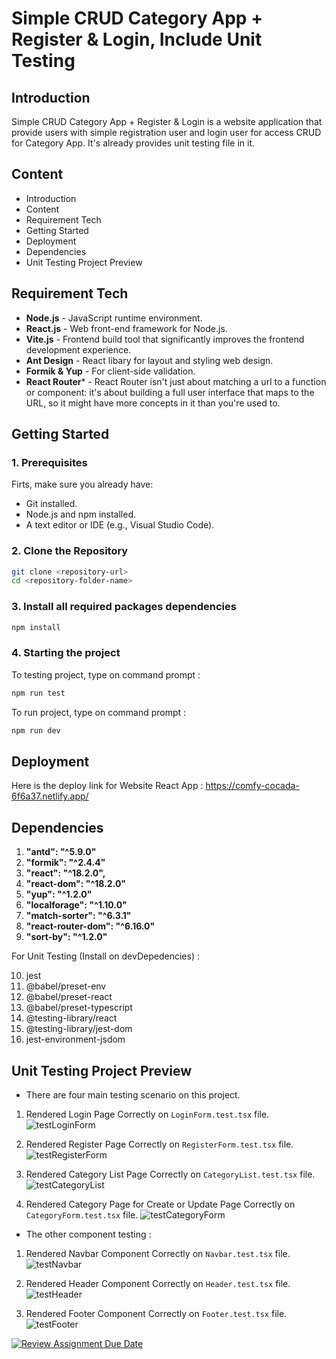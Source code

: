 # Simple CRUD Category App + Register & Login, Include Unit Testing
## Introduction

Simple CRUD Category App + Register & Login is a website application that provide users with simple registration user and login user for access CRUD for Category App. It's already provides unit testing file in it.

## Content
* Introduction
* Content
* Requirement Tech
* Getting Started
* Deployment
* Dependencies
* Unit Testing Project Preview

## Requirement Tech

- **Node.js** - JavaScript runtime environment.
- **React.js** - Web front-end framework for Node.js.
- **Vite.js** - Frontend build tool that significantly improves the frontend development experience.
- **Ant Design** - React libary for layout and styling web design.
- **Formik & Yup** - For client-side validation.
- **React Router*** - React Router isn't just about matching a url to a function or component: it's about building a full user interface that maps to the URL, so it might have more concepts in it than you're used to.

## Getting Started

### 1. Prerequisites

Firts, make sure you already have:

- Git installed.
- Node.js and npm installed.
- A text editor or IDE (e.g., Visual Studio Code).

### 2. Clone the Repository

```bash
git clone <repository-url>
cd <repository-folder-name>
```

### 3. Install all required packages dependencies

```bash
npm install
```

### 4. Starting the project

To testing project, type on command prompt :
```bash
npm run test
```

To run project, type on command prompt :
```bash
npm run dev
```

## Deployment

Here is the deploy link for Website React App  : https://comfy-cocada-6f6a37.netlify.app/

## Dependencies

1. **"antd": "^5.9.0"**
2. **"formik": "^2.4.4"** 
3. **"react": "^18.2.0",**
4. **"react-dom": "^18.2.0"**
5. **"yup": "^1.2.0"**
6. **"localforage": "^1.10.0"**
7. **"match-sorter": "^6.3.1"**
8. **"react-router-dom": "^6.16.0"**
9. **"sort-by": "^1.2.0"**

For Unit Testing (Install on devDepedencies) : 

10. jest 
11. @babel/preset-env 
12. @babel/preset-react
13. @babel/preset-typescript 
14. @testing-library/react 
15. @testing-library/jest-dom 
16. jest-environment-jsdom

## Unit Testing Project Preview 
- There are four main testing scenario on this project.

1. Rendered Login Page Correctly on `LoginForm.test.tsx` file.
![testLoginForm](https://github.com/RevoU-FSSE-2/week-14-SuryaFtr/assets/127850712/c4173ed5-e2bb-4170-990c-fd56eeaafaeb)


2. Rendered Register Page Correctly on `RegisterForm.test.tsx` file.
![testRegisterForm](https://github.com/RevoU-FSSE-2/week-14-SuryaFtr/assets/127850712/bd2b5a28-fc25-463e-8046-72fde0ec881a)

3. Rendered Category List Page Correctly on `CategoryList.test.tsx` file.
![testCategoryList](https://github.com/RevoU-FSSE-2/week-14-SuryaFtr/assets/127850712/0c5ea5d9-7506-4be9-8415-f363b3381bfc)


4. Rendered Category Page for Create or Update Page Correctly on `CategoryForm.test.tsx` file.
![testCategoryForm](https://github.com/RevoU-FSSE-2/week-14-SuryaFtr/assets/127850712/a521bf21-a87f-4bdd-9c4c-dac3d3c2b794)

- The other component testing :
1. Rendered Navbar Component Correctly on `Navbar.test.tsx` file.
![testNavbar](https://github.com/RevoU-FSSE-2/week-14-SuryaFtr/assets/127850712/24f50022-0874-4a44-aa8e-27d134a6ff4d)

2. Rendered Header Component Correctly on `Header.test.tsx` file.
![testHeader](https://github.com/RevoU-FSSE-2/week-14-SuryaFtr/assets/127850712/ae578e49-591c-4075-89e7-87a762ad1e95)

3. Rendered Footer Component Correctly on `Footer.test.tsx` file.
![testFooter](https://github.com/RevoU-FSSE-2/week-14-SuryaFtr/assets/127850712/8afaf803-5544-4b21-a1c4-41e43eb839c1)


[![Review Assignment Due Date](https://classroom.github.com/assets/deadline-readme-button-24ddc0f5d75046c5622901739e7c5dd533143b0c8e959d652212380cedb1ea36.svg)](https://classroom.github.com/a/EjimcIPa)